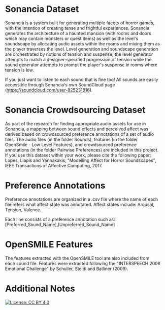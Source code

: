 # Sonancia Dataset

Sonancia is a system built for generating multiple facets of horror games, with the intention of creating tense and frightful experiences. Sonancia generates the architecture of a haunted mansion (with rooms and doors which may contain monsters or quest items) as well as the level's soundscape by allocating audio assets within the rooms and mixing them as the player traverses the level. Level generation and soundscape generation are orchestrated by notions of tension and suspense; the level generator attempts to match a designer-specified progression of tension while the sound generator attempts to prompt the player's suspense in rooms where tension is low.

If you just want to listen to each sound that is fine too! All sounds are easily accessible through Sonancia's own SoundCloud page (https://soundcloud.com/user-825231816).

# Sonancia Crowdsourcing Dataset

As part of the research for finding appropriate audio assets for use in Sonancia, a mapping between sound effects and perceived affect was derived based on crowdsourced preference annotations of a set of audio files. The audio files (in the folder Sounds), features (in the folder OpenSmile - Low Level Features), and crowdsourced preference annotations (in the folder Pairwise Preferences) are included in this project. If you use this dataset within your work, please cite the following paper: Lopes, Liapis and Yannakakis, "Modelling Affect for Horror Soundscapes", IEEE Transactions of Affective Computing, 2017.

# Preference Annotations

Preference annotations are organized in a .csv file where the name of each file refers what affect state was annotated. Affect states include: Arousal, Tension, Valence. 

Each line consists of a preference annotation such as: [Preferred_Sound_Name],[Unpreferred_Sound_Name]


# OpenSMILE Features

The features extracted with the OpenSMILE tool are also included from each sound file. Features were extracted following the "INTERSPEECH 2009 Emotional Challenge" by Schuller, Steidl and Batliner (2009).


# Additional Notes

[![License: CC BY 4.0](https://licensebuttons.net/l/by/4.0/80x15.png)](https://creativecommons.org/licenses/by/4.0/)